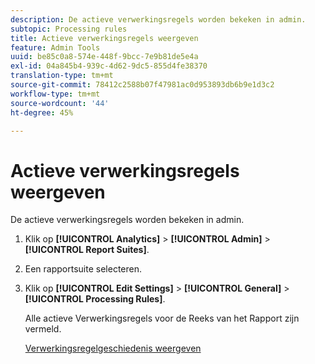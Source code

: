 ```yaml
---
description: De actieve verwerkingsregels worden bekeken in admin.
subtopic: Processing rules
title: Actieve verwerkingsregels weergeven
feature: Admin Tools
uuid: be85c0a8-574e-448f-9bcc-7e9b81de5e4a
exl-id: 04a845b4-939c-4d62-9dc5-855d4fe38370
translation-type: tm+mt
source-git-commit: 78412c2588b07f47981ac0d953893db6b9e1d3c2
workflow-type: tm+mt
source-wordcount: '44'
ht-degree: 45%

---
```


# Actieve verwerkingsregels weergeven

De actieve verwerkingsregels worden bekeken in admin.

1. Klik op **[!UICONTROL Analytics]** > **[!UICONTROL Admin]** > **[!UICONTROL Report Suites]**.
1. Een rapportsuite selecteren.
1. Klik op **[!UICONTROL Edit Settings]** > **[!UICONTROL General]** > **[!UICONTROL Processing Rules]**.

   Alle actieve Verwerkingsregels voor de Reeks van het Rapport zijn vermeld.

   [Verwerkingsregelgeschiedenis weergeven](/help/admin/admin/c-processing-rules/c-processing-rules-configuration/t-processing-rule-view-history.md)
